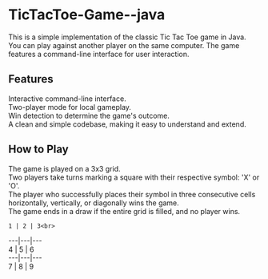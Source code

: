 # TicTacToe-Game--java
This is a simple implementation of the classic Tic Tac Toe game in Java. You can play against another player on the same computer. The game features a command-line interface for user interaction.
<br>
## Features
Interactive command-line interface.
<br>
Two-player mode for local gameplay.
<br>
Win detection to determine the game's outcome.
<br>
A clean and simple codebase, making it easy to understand and extend.
<br>

## How to Play
The game is played on a 3x3 grid.
<br>
Two players take turns marking a square with their respective symbol: 'X' or 'O'.
<br>
The player who successfully places their symbol in three consecutive cells horizontally, vertically, or diagonally wins the game.
<br>
The game ends in a draw if the entire grid is filled, and no player wins.
<br>

    1 | 2 | 3<br>
  ---|---|---<br>
    4 | 5 | 6<br>
  ---|---|---<br>
    7 | 8 | 9<br>
